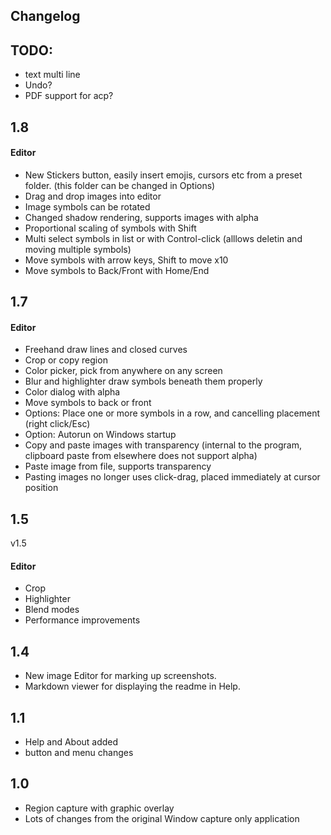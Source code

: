 ﻿## Changelog

## TODO:
- text multi line
- Undo?
- PDF support for acp?

## 1.8

#### Editor
- New Stickers button, easily insert emojis, cursors etc from a preset folder. (this folder can be changed in Options)
- Drag and drop images into editor
- Image symbols can be rotated
- Changed shadow rendering, supports images with alpha
- Proportional scaling of symbols with Shift
- Multi select symbols in list or with Control-click (alllows deletin and moving multiple symbols)
- Move symbols with arrow keys, Shift to move x10
- Move symbols to Back/Front with Home/End

## 1.7

#### Editor
- Freehand draw lines and closed curves
- Crop or copy region
- Color picker, pick from anywhere on any screen
- Blur and highlighter draw symbols beneath them properly
- Color dialog with alpha
- Move symbols to back or front
- Options: Place one or more symbols in a row, and cancelling placement (right click/Esc)
- Option: Autorun on Windows startup
- Copy and paste images with transparency (internal to the program, clipboard paste from elsewhere does not support alpha)
- Paste image from file, supports transparency
- Pasting images no longer uses click-drag, placed immediately at cursor position

## 1.5

v1.5

#### Editor
- Crop
- Highlighter
- Blend modes
- Performance improvements

## 1.4

- New image Editor for marking up screenshots.
- Markdown viewer for displaying the readme in Help.

## 1.1

- Help and About added
- button and menu changes

## 1.0

- Region capture with graphic overlay
- Lots of changes from the original Window capture only application